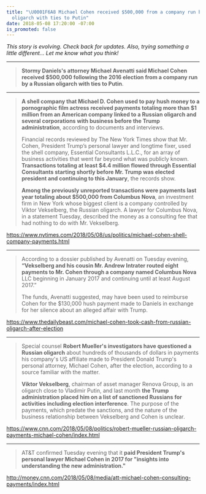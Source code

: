 ```yaml
---
title: "\U0001F6A8 Michael Cohen received $500,000 from a company run by a Russian
  oligarch with ties to Putin"
date: 2018-05-08 17:20:00 -07:00
is_promoted: false
---
```


*This story is evolving. Check back for updates. Also, trying something a little different... Let me know what you think!*

---

> **Stormy Daniels's attorney Michael Avenatti said Michael Cohen received $500,000 following the 2016 election from a company run by a Russian oligarch with ties to Putin**.


---

> **A shell company that Michael D. Cohen used to pay hush money to a pornographic film actress received payments totaling more than $1 million from an American company linked to a Russian oligarch and several corporations with business before the Trump administration**, according to documents and interviews.
>
> Financial records reviewed by The New York Times show that Mr. Cohen, President Trump’s personal lawyer and longtime fixer, used the shell company, Essential Consultants L.L.C., for an array of business activities that went far beyond what was publicly known. **Transactions totaling at least $4.4 million flowed through Essential Consultants starting shortly before Mr. Trump was elected president and continuing to this January**, the records show.
>
> **Among the previously unreported transactions were payments last year totaling about $500,000 from Columbus Nova**, an investment firm in New York whose biggest client is a company controlled by Viktor Vekselberg, the Russian oligarch. A lawyer for Columbus Nova, in a statement Tuesday, described the money as a consulting fee that had nothing to do with Mr. Vekselberg.

https://www.nytimes.com/2018/05/08/us/politics/michael-cohen-shell-company-payments.html

---

> According to a dossier published by Avenatti on Tuesday evening, **“Vekselberg and his cousin Mr. Andrew Intrater routed eight payments to Mr. Cohen through a company named Columbus Nova** LLC beginning in January 2017 and continuing until at least August 2017.”
>
> The funds, Avenatti suggested, may have been used to reimburse Cohen for the $130,000 hush payment made to Daniels in exchange for her silence about an alleged affair with Trump.

https://www.thedailybeast.com/michael-cohen-took-cash-from-russian-oligarch-after-election

---

> Special counsel **Robert Mueller's investigators have questioned a Russian oligarch** about hundreds of thousands of dollars in payments his company's US affiliate made to President Donald Trump's personal attorney, Michael Cohen, after the election, according to a source familiar with the matter.
>
> **Viktor Vekselberg**, chairman of asset manager Renova Group, is an oligarch close to Vladimir Putin, and last month **the Trump administration placed him on a list of sanctioned Russians for activities including election interference**. The purpose of the payments, which predate the sanctions, and the nature of the business relationship between Vekselberg and Cohen is unclear.

https://www.cnn.com/2018/05/08/politics/robert-mueller-russian-oligarch-payments-michael-cohen/index.html

---

> AT&T confirmed Tuesday evening that it **paid President Trump's personal lawyer Michael Cohen in 2017 for "insights into understanding the new administration."**

http://money.cnn.com/2018/05/08/media/att-michael-cohen-consulting-payments/index.html
